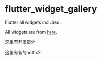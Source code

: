 # flutter_widget_gallery

Flutter all widgets included.

All widgets are from [here](https://flutter.dev/docs/development/ui/widgets).

这里有开发部分

这里有新的hotfix2
